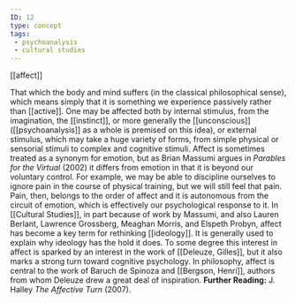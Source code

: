 ```yaml
---
ID: 12
type: concept
tags: 
 - psychoanalysis
 - cultural studies
---
```


[[affect]]

 That which the body
and mind suffers (in the classical philosophical sense), which means
simply that it is something we experience passively rather than
[[active]]. One may be
affected both by internal stimulus, from the imagination, the
[[instinct]], or more
generally the [[unconscious]]
([[psychoanalysis]] as a
whole is premised on this idea), or external stimulus, which may take a
huge variety of forms, from simple physical or sensorial stimuli to
complex and cognitive stimuli. Affect is sometimes treated as a synonym
for emotion, but as Brian Massumi argues in *Parables for the Virtual*
(2002) it differs from emotion in that it is beyond our voluntary
control. For example, we may be able to discipline ourselves to ignore
pain in the course of physical training, but we will still feel that
pain. Pain, then, belongs to the order of affect and it is autonomous
from the circuit of emotion, which is effectively our psychological
response to it. In [[Cultural Studies]], in part because of
work by Massumi, and also Lauren Berlant, Lawrence Grossberg, Meaghan
Morris, and Elspeth Probyn, affect has become a key term for rethinking
[[ideology]]. It is generally
used to explain why ideology has the hold it does. To some degree this
interest in affect is sparked by an interest in the work of [[Deleuze, Gilles]], but it also marks
a strong turn toward cognitive psychology. In philosophy, affect is
central to the work of Baruch de Spinoza and [[Bergson, Henri]], authors from whom
Deleuze drew a great deal of inspiration.
**Further Reading:** J. Halley *The Affective Turn* (2007).
